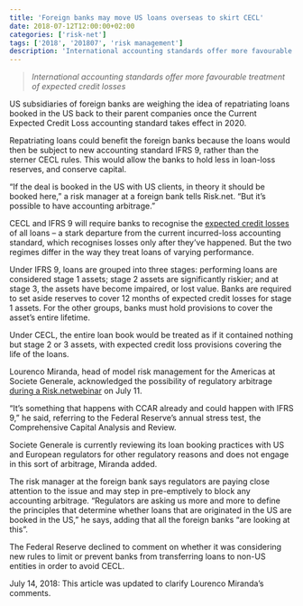 ```yaml
---
title: 'Foreign banks may move US loans overseas to skirt CECL'
date: 2018-07-12T12:00:00+02:00
categories: ['risk-net']
tags: ['2018', '201807', 'risk management']
description: 'International accounting standards offer more favourable treatment of expected credit losses'
---
```


> _International accounting standards offer more favourable treatment of expected credit losses_

US subsidiaries of foreign banks are weighing the idea of repatriating loans booked in the US back to their parent companies once the Current Expected Credit Loss accounting standard takes effect in 2020.

Repatriating loans could benefit the foreign banks because the loans would then be subject to new accounting standard IFRS 9, rather than the sterner CECL rules. This would allow the banks to hold less in loan-loss reserves, and conserve capital.

“If the deal is booked in the US with US clients, in theory it should be booked here,” a risk manager at a foreign bank tells Risk.net. “But it’s possible to have accounting arbitrage.”

CECL and IFRS 9 will require banks to recognise the [expected credit losses](https://www.risk.net/risk-management/5452491/banks-grapple-with-ifrs-9-and-cecl-loan-loss-forecasting) of all loans – a stark departure from the current incurred-loss accounting standard, which recognises losses only after they’ve happened. But the two regimes differ in the way they treat loans of varying performance.

Under IFRS 9, loans are grouped into three stages: performing loans are considered stage 1 assets; stage 2 assets are significantly riskier; and at stage 3, the assets have become impaired, or lost value. Banks are required to set aside reserves to cover 12 months of expected credit losses for stage 1 assets. For the other groups, banks must hold provisions to cover the asset’s entire lifetime.

Under CECL, the entire loan book would be treated as if it contained nothing but stage 2 or 3 assets, with expected credit loss provisions covering the life of the loans.

Lourenco Miranda, head of model risk management for the Americas at Societe Generale, acknowledged the possibility of regulatory arbitrage [during a Risk.netwebinar](https://event.on24.com/eventRegistration/EventLobbyServlet?target=reg20.jsp&referrer=&eventid=1675796&sessionid=1&key=933EBD472E276F4F79606E8F641F0A57&regTag=&sourcepage=register) on July 11.

“It’s something that happens with CCAR already and could happen with IFRS 9,” he said, referring to the Federal Reserve’s annual stress test, the Comprehensive Capital Analysis and Review.

Societe Generale is currently reviewing its loan booking practices with US and European regulators for other regulatory reasons and does not engage in this sort of arbitrage, Miranda added.

The risk manager at the foreign bank says regulators are paying close attention to the issue and may step in pre-emptively to block any accounting arbitrage. “Regulators are asking us more and more to define the principles that determine whether loans that are originated in the US are booked in the US,” he says, adding that all the foreign banks “are looking at this”.

The Federal Reserve declined to comment on whether it was considering new rules to limit or prevent banks from transferring loans to non-US entities in order to avoid CECL.

July 14, 2018: This article was updated to clarify Lourenco Miranda’s comments.

